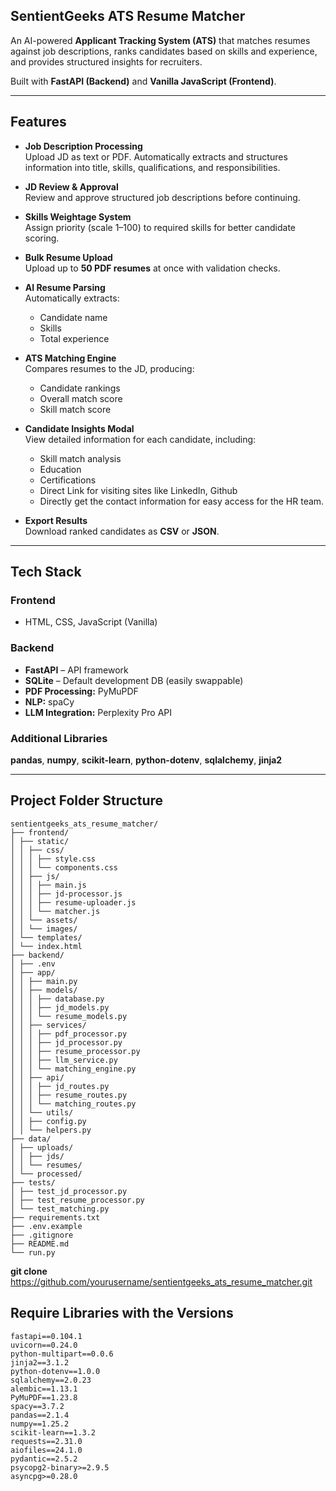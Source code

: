 ## SentientGeeks ATS Resume Matcher

An AI-powered **Applicant Tracking System (ATS)** that matches resumes against job descriptions, ranks candidates based on skills and experience, and provides structured insights for recruiters.

Built with **FastAPI (Backend)** and **Vanilla JavaScript (Frontend)**.

---

## Features

- **Job Description Processing**  
  Upload JD as text or PDF. Automatically extracts and structures information into title, skills, qualifications, and responsibilities.

- **JD Review & Approval**  
  Review and approve structured job descriptions before continuing.

- **Skills Weightage System**  
  Assign priority (scale 1–100) to required skills for better candidate scoring.

- **Bulk Resume Upload**  
  Upload up to **50 PDF resumes** at once with validation checks.

- **AI Resume Parsing**  
  Automatically extracts:
  - Candidate name  
  - Skills  
  - Total experience

- **ATS Matching Engine**  
  Compares resumes to the JD, producing:
  - Candidate rankings  
  - Overall match score  
  - Skill match score

- **Candidate Insights Modal**  
  View detailed information for each candidate, including:
  - Skill match analysis  
  - Education  
  - Certifications
  - Direct Link for visiting sites like LinkedIn, Github
  - Directly get the contact information for easy access for the HR team.

- **Export Results**  
  Download ranked candidates as **CSV** or **JSON**.

---

## Tech Stack

### Frontend

- HTML, CSS, JavaScript (Vanilla)

### Backend

- **FastAPI** – API framework  
- **SQLite** – Default development DB (easily swappable)  
- **PDF Processing:** PyMuPDF  
- **NLP:** spaCy  
- **LLM Integration:** Perplexity Pro API

### Additional Libraries

**pandas**, **numpy**, **scikit-learn**, **python-dotenv**, **sqlalchemy**, **jinja2**

---

## Project Folder Structure
```
sentientgeeks_ats_resume_matcher/
├── frontend/
│ ├── static/
│ │ ├── css/
│ │ │ ├── style.css
│ │ │ └── components.css
│ │ ├── js/
│ │ │ ├── main.js
│ │ │ ├── jd-processor.js
│ │ │ ├── resume-uploader.js
│ │ │ └── matcher.js
│ │ └── assets/
│ │ └── images/
│ └── templates/
│ └── index.html
├── backend/
│ ├── .env
│ ├── app/
│ │ ├── main.py
│ │ ├── models/
│ │ │ ├── database.py
│ │ │ ├── jd_models.py
│ │ │ └── resume_models.py
│ │ ├── services/
│ │ │ ├── pdf_processor.py
│ │ │ ├── jd_processor.py
│ │ │ ├── resume_processor.py
│ │ │ ├── llm_service.py
│ │ │ └── matching_engine.py
│ │ ├── api/
│ │ │ ├── jd_routes.py
│ │ │ ├── resume_routes.py
│ │ │ └── matching_routes.py
│ │ └── utils/
│ │ ├── config.py
│ │ └── helpers.py
├── data/
│ ├── uploads/
│ │ ├── jds/
│ │ └── resumes/
│ └── processed/
├── tests/
│ ├── test_jd_processor.py
│ ├── test_resume_processor.py
│ └── test_matching.py
├── requirements.txt
├── .env.example
├── .gitignore
├── README.md
└── run.py
```
**git clone** https://github.com/yourusername/sentientgeeks_ats_resume_matcher.git

## Require Libraries with the Versions
```
fastapi==0.104.1
uvicorn==0.24.0
python-multipart==0.0.6
jinja2==3.1.2
python-dotenv==1.0.0
sqlalchemy==2.0.23
alembic==1.13.1
PyMuPDF==1.23.8
spacy==3.7.2
pandas==2.1.4
numpy==1.25.2
scikit-learn==1.3.2
requests==2.31.0
aiofiles==24.1.0
pydantic==2.5.2
psycopg2-binary>=2.9.5
asyncpg>=0.28.0
```



